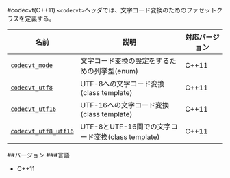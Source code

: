 #codecvt(C++11)
`<codecvt>`ヘッダでは、文字コード変換のためのファセットクラスを定義する。

| 名前 | 説明 | 対応バージョン |
|---------------------------------------------|----------------------------------------------|-------|
| [`codecvt_mode`](./codecvt/codecvt_mode.md) | 文字コード変換の設定をするための列挙型(enum) | C++11 |
| [`codecvt_utf8`](./codecvt/codecvt_utf8.md) | UTF-8への文字コード変換(class template) | C++11 |
| [`codecvt_utf16`](./codecvt/codecvt_utf16.md) | UTF-16への文字コード変換(class template) | C++11 |
| [`codecvt_utf8_utf16`](./codecvt/codecvt_utf8_utf16.md) | UTF-8とUTF-16間での文字コード変換(class template) | C++11 |

##バージョン
###言語
- C++11

